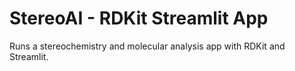 # StereoAI - RDKit Streamlit App

Runs a stereochemistry and molecular analysis app with RDKit and Streamlit.
